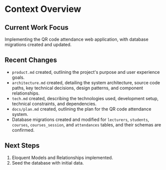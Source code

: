 # Context Overview

## Current Work Focus

Implementing the QR code attendance web application, with database migrations created and updated.

## Recent Changes

-   `product.md` created, outlining the project's purpose and user experience goals.
-   `architecture.md` created, detailing the system architecture, source code paths, key technical decisions, design patterns, and component relationships.
-   `tech.md` created, describing the technologies used, development setup, technical constraints, and dependencies.
-   `docs/plan.md` created, outlining the plan for the QR code attendance system.
-   Database migrations created and modified for `lecturers`, `students`, `courses`, `courses_session`, and `attendances` tables, and their schemas are confirmed.

## Next Steps

1.  Eloquent Models and Relationships implemented.
2.  Seed the database with initial data.
